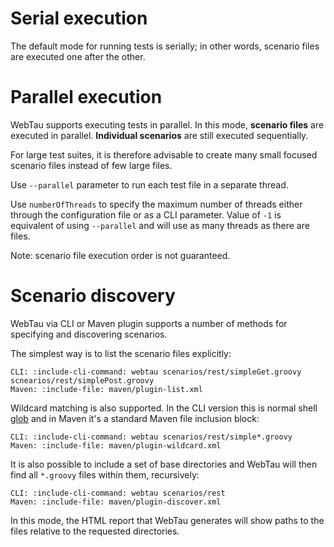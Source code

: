 # Serial execution

The default mode for running tests is serially; in other words, scenario files are executed one after the other.

# Parallel execution

WebTau supports executing tests in parallel.  In this mode, **scenario files** are executed in parallel.  **Individual 
scenarios** are still executed sequentially.

For large test suites, it is therefore advisable to create many small focused scenario files instead of few large files.

Use `--parallel` parameter to run each test file in a separate thread. 

Use `numberOfThreads` to specify the maximum number of threads either through the configuration file
or as a CLI parameter. Value of `-1` is equivalent of using `--parallel` and will use as many threads as there are files.

Note: scenario file execution order is not guaranteed.

# Scenario discovery

WebTau via CLI or Maven plugin supports a number of methods for specifying and discovering scenarios.

The simplest way is to list the scenario files explicitly:

```tabs
CLI: :include-cli-command: webtau scenarios/rest/simpleGet.groovy scnearios/rest/simplePost.groovy
Maven: :include-file: maven/plugin-list.xml
```

Wildcard matching is also supported.  In the CLI version this is normal shell [glob](https://en.wikipedia.org/wiki/Glob_\(programming\))
and in Maven it's a standard Maven file inclusion block:

```tabs
CLI: :include-cli-command: webtau scenarios/rest/simple*.groovy
Maven: :include-file: maven/plugin-wildcard.xml
```

It is also possible to include a set of base directories and WebTau will then find all `*.groovy` files within
them, recursively:

```tabs
CLI: :include-cli-command: webtau scenarios/rest
Maven: :include-file: maven/plugin-discover.xml
```

In this mode, the HTML report that WebTau generates will show paths to the files relative to the
requested directories.
